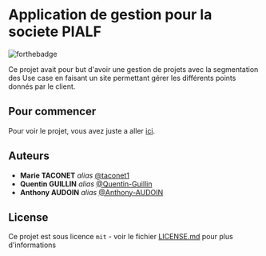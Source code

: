 # Application de gestion pour la societe PIALF

![forthebadge](https://forthebadge.com/images/badges/validated-html5.svg)

Ce projet avait pour but d'avoir une gestion de projets avec la segmentation des Use case en faisant un site permettant gérer les différents points donnés par le client.

## Pour commencer

Pour voir le projet, vous avez juste a aller [ici](https://taconet1.github.io/Application-de-gestion/HTML/main.html).

## Auteurs
* **Marie TACONET** _alias_ [@taconet1](https://github.com/taconet1)
* **Quentin GUILLIN** _alias_ [@Quentin-Guillin](https://github.com/Quentin-Guillin)
* **Anthony AUDOIN** _alias_ [@Anthony-AUDOIN](https://github.com/Anthony-AUDOIN)

## License

Ce projet est sous licence ``mit`` - voir le fichier [LICENSE.md](LICENSE.md) pour plus d'informations
